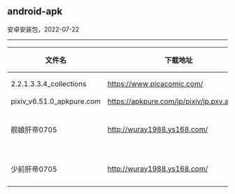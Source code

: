 ## android-apk

安卓安装包，2022-07-22

---

| 文件名 | 下载地址 | 应用名 | 描述 | 官网 |
| --- | --- | --- | --- | --- |
| 2.2.1.3.3.4_collections | https://www.picacomic.com/ | 哔咔漫画 | - | https://www.picacomic.com/、https://twitter.com/picapicacomic |
| pixiv_v6.51.0_apkpure.com | https://apkpure.com/jp/pixiv/jp.pxv.android | pixiv | - | https://www.pixiv.net/ |
| 舰娘肝帝0705 | http://wuray1988.ys168.com/ | 战舰少女R脚本 | - | 淘宝店铺：肝帝助手（https://shop599773633.taobao.com/） |
| 少前肝帝0705 | http://wuray1988.ys168.com/ | 少女前线脚本 | - | 淘宝店铺：肝帝助手（https://shop599773633.taobao.com/） |
